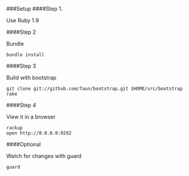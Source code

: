 ###Setup
####Step 1.

Use Ruby 1.9

####Step 2

Bundle

    bundle install

####Step 3

Build with bootstrap

    git clone git://github.com/faun/bootstrap.git $HOME/src/bootstrap
    rake

####Step 4

View it in a browser

    rackup
    open http://0.0.0.0:9292

####Optional

Watch for changes with guard

    guard

